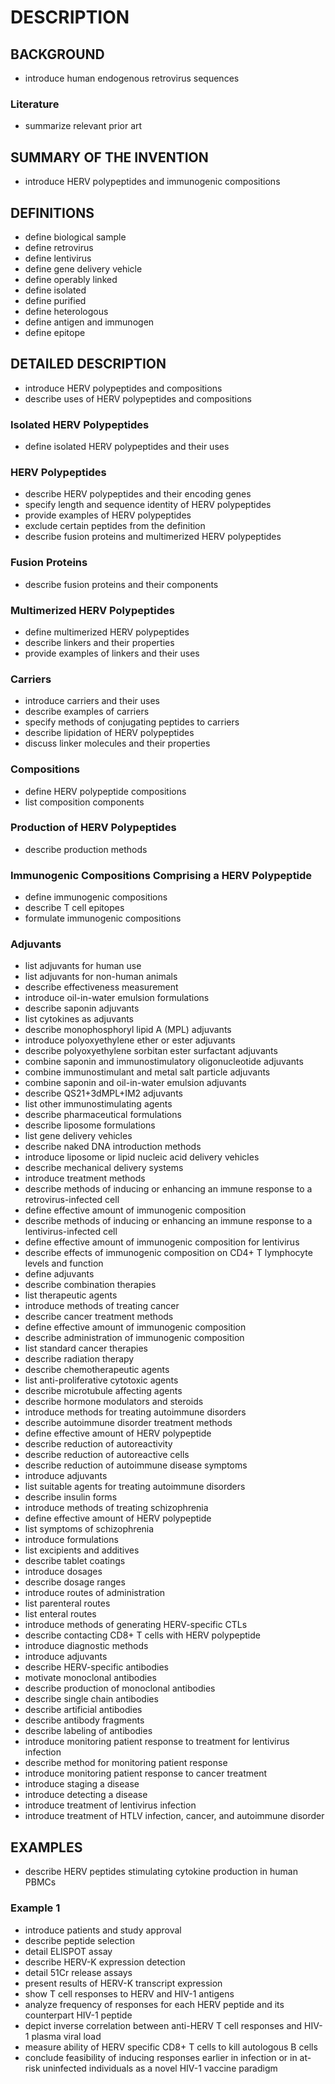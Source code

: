 # DESCRIPTION

## BACKGROUND

- introduce human endogenous retrovirus sequences

### Literature

- summarize relevant prior art

## SUMMARY OF THE INVENTION

- introduce HERV polypeptides and immunogenic compositions

## DEFINITIONS

- define biological sample
- define retrovirus
- define lentivirus
- define gene delivery vehicle
- define operably linked
- define isolated
- define purified
- define heterologous
- define antigen and immunogen
- define epitope

## DETAILED DESCRIPTION

- introduce HERV polypeptides and compositions
- describe uses of HERV polypeptides and compositions

### Isolated HERV Polypeptides

- define isolated HERV polypeptides and their uses

### HERV Polypeptides

- describe HERV polypeptides and their encoding genes
- specify length and sequence identity of HERV polypeptides
- provide examples of HERV polypeptides
- exclude certain peptides from the definition
- describe fusion proteins and multimerized HERV polypeptides

### Fusion Proteins

- describe fusion proteins and their components

### Multimerized HERV Polypeptides

- define multimerized HERV polypeptides
- describe linkers and their properties
- provide examples of linkers and their uses

### Carriers

- introduce carriers and their uses
- describe examples of carriers
- specify methods of conjugating peptides to carriers
- describe lipidation of HERV polypeptides
- discuss linker molecules and their properties

### Compositions

- define HERV polypeptide compositions
- list composition components

### Production of HERV Polypeptides

- describe production methods

### Immunogenic Compositions Comprising a HERV Polypeptide

- define immunogenic compositions
- describe T cell epitopes
- formulate immunogenic compositions

### Adjuvants

- list adjuvants for human use
- list adjuvants for non-human animals
- describe effectiveness measurement
- introduce oil-in-water emulsion formulations
- describe saponin adjuvants
- list cytokines as adjuvants
- describe monophosphoryl lipid A (MPL) adjuvants
- introduce polyoxyethylene ether or ester adjuvants
- describe polyoxyethylene sorbitan ester surfactant adjuvants
- combine saponin and immunostimulatory oligonucleotide adjuvants
- combine immunostimulant and metal salt particle adjuvants
- combine saponin and oil-in-water emulsion adjuvants
- describe QS21+3dMPL+IM2 adjuvants
- list other immunostimulating agents
- describe pharmaceutical formulations
- describe liposome formulations
- list gene delivery vehicles
- describe naked DNA introduction methods
- introduce liposome or lipid nucleic acid delivery vehicles
- describe mechanical delivery systems
- introduce treatment methods
- describe methods of inducing or enhancing an immune response to a retrovirus-infected cell
- define effective amount of immunogenic composition
- describe methods of inducing or enhancing an immune response to a lentivirus-infected cell
- define effective amount of immunogenic composition for lentivirus
- describe effects of immunogenic composition on CD4+ T lymphocyte levels and function
- define adjuvants
- describe combination therapies
- list therapeutic agents
- introduce methods of treating cancer
- describe cancer treatment methods
- define effective amount of immunogenic composition
- describe administration of immunogenic composition
- list standard cancer therapies
- describe radiation therapy
- describe chemotherapeutic agents
- list anti-proliferative cytotoxic agents
- describe microtubule affecting agents
- describe hormone modulators and steroids
- introduce methods for treating autoimmune disorders
- describe autoimmune disorder treatment methods
- define effective amount of HERV polypeptide
- describe reduction of autoreactivity
- describe reduction of autoreactive cells
- describe reduction of autoimmune disease symptoms
- introduce adjuvants
- list suitable agents for treating autoimmune disorders
- describe insulin forms
- introduce methods of treating schizophrenia
- define effective amount of HERV polypeptide
- list symptoms of schizophrenia
- introduce formulations
- list excipients and additives
- describe tablet coatings
- introduce dosages
- describe dosage ranges
- introduce routes of administration
- list parenteral routes
- list enteral routes
- introduce methods of generating HERV-specific CTLs
- describe contacting CD8+ T cells with HERV polypeptide
- introduce diagnostic methods
- introduce adjuvants
- describe HERV-specific antibodies
- motivate monoclonal antibodies
- describe production of monoclonal antibodies
- describe single chain antibodies
- describe artificial antibodies
- describe antibody fragments
- describe labeling of antibodies
- introduce monitoring patient response to treatment for lentivirus infection
- describe method for monitoring patient response
- introduce monitoring patient response to cancer treatment
- introduce staging a disease
- introduce detecting a disease
- introduce treatment of lentivirus infection
- introduce treatment of HTLV infection, cancer, and autoimmune disorder

## EXAMPLES

- describe HERV peptides stimulating cytokine production in human PBMCs

### Example 1

- introduce patients and study approval
- describe peptide selection
- detail ELISPOT assay
- describe HERV-K expression detection
- detail 51Cr release assays
- present results of HERV-K transcript expression
- show T cell responses to HERV and HIV-1 antigens
- analyze frequency of responses for each HERV peptide and its counterpart HIV-1 peptide
- depict inverse correlation between anti-HERV T cell responses and HIV-1 plasma viral load
- measure ability of HERV specific CD8+ T cells to kill autologous B cells
- conclude feasibility of inducing responses earlier in infection or in at-risk uninfected individuals as a novel HIV-1 vaccine paradigm

